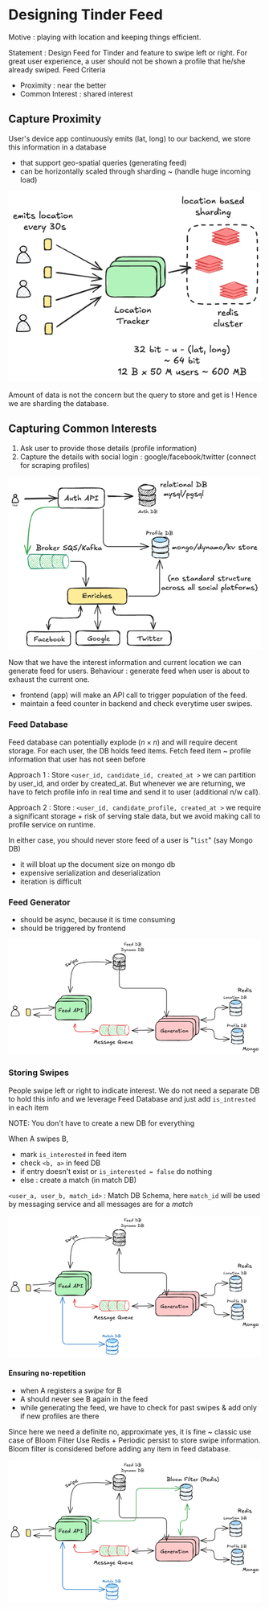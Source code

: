 # Designing Tinder Feed

Motive : playing with location and keeping things efficient.

Statement : Design Feed for Tinder and feature to swipe left or right. For great user experience, a user should not be shown a profile that he/she already swiped.
Feed Criteria

* Proximity : near the better
* Common Interest : shared interest

## Capture Proximity

User's device app continuously emits (lat, long) to our backend, we store this information in a database

* that support geo-spatial queries (generating feed)
* can be horizontally scaled through sharding ~ (handle huge incoming load)


![](assets/Pasted%20image%2020250907135938.png)

Amount of data is not the concern but the query to store and get is ! Hence we are sharding the database.

## Capturing Common Interests

1. Ask user to provide those details (profile information)
2. Capture the details with social login : google/facebook/twitter (connect for scraping profiles)

![](assets/Pasted%20image%2020250907141240.png)

Now that we have the interest information and current location we can generate feed for users.
Behaviour : generate feed when user is about to exhaust the current one.

* frontend (app) will make an API call to trigger population of the feed.
* maintain a feed counter in backend and check everytime user swipes.

### Feed Database

Feed database can potentially explode ($n \times n$) and will require decent storage. For each user, the DB holds feed items. Fetch feed item ~ profile information that user has not seen before

Approach 1 :
Store `<user_id, candidate_id, created_at >`
we can partition by user_id, and order by created_at.
But whenever we are returning, we have to fetch profile info in real time and send it to user (additional n/w call).

Approach 2 :
Store : `<user_id, candidate_profile, created_at >`
we require a significant storage + risk of serving stale data, but we avoid making call to profile service on runtime.

In either case, you should never store feed of a user is "`list`" (say Mongo DB)

* it will bloat up the document size on mongo db
* expensive serialization and deserialization
* iteration is difficult

### Feed Generator

- should be async, because it is time consuming
- should be triggered by frontend

![](assets/Pasted%20image%2020250907143126.png)

### Storing Swipes

People swipe left or right to indicate interest.
We do not need a separate DB to hold this info and we leverage Feed Database and just add `is_intrested` in each item

NOTE: You don't have to create a new DB for everything

When A swipes B,
- mark `is_interested` in feed item
- check `<b, a>` in feed DB
- if entry doesn't exist or `is_interested = false` do nothing
- else : create a match (in match DB)

`<user_a, user_b, match_id>` : Match DB Schema, here `match_id` will be used by messaging service and all messages are for a *match*

![](assets/Pasted%20image%2020250907143643.png)

#### Ensuring no-repetition

- when A registers a *swipe* for B
- A should never see B again in the feed
- while generating the feed, we have to check for past swipes & add only if new profiles are there

Since here we need a definite no, approximate yes, it is fine ~ classic use case of Bloom Filter
Use Redis + Periodic persist to store swipe information. Bloom filter is considered before adding any item in feed database.

![](assets/Pasted%20image%2020250907144052.png)

